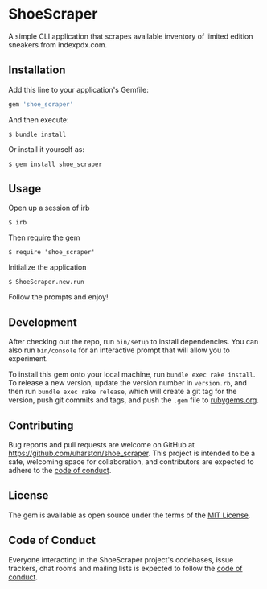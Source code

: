 # ShoeScraper

A simple CLI application that scrapes available inventory of limited edition sneakers from indexpdx.com. 

## Installation

Add this line to your application's Gemfile:

```ruby
gem 'shoe_scraper'
```

And then execute:

    $ bundle install

Or install it yourself as:

    $ gem install shoe_scraper

## Usage

Open up a session of irb 

    $ irb 

Then require the gem 

    $ require 'shoe_scraper' 

Initialize the application 

    $ ShoeScraper.new.run 

Follow the prompts and enjoy! 

## Development

After checking out the repo, run `bin/setup` to install dependencies. You can also run `bin/console` for an interactive prompt that will allow you to experiment.

To install this gem onto your local machine, run `bundle exec rake install`. To release a new version, update the version number in `version.rb`, and then run `bundle exec rake release`, which will create a git tag for the version, push git commits and tags, and push the `.gem` file to [rubygems.org](https://rubygems.org).

## Contributing

Bug reports and pull requests are welcome on GitHub at https://github.com/uharston/shoe_scraper. This project is intended to be a safe, welcoming space for collaboration, and contributors are expected to adhere to the [code of conduct](https://github.com/[USERNAME]/shoe_scraper/blob/master/CODE_OF_CONDUCT.md).


## License

The gem is available as open source under the terms of the [MIT License](https://opensource.org/licenses/MIT).

## Code of Conduct

Everyone interacting in the ShoeScraper project's codebases, issue trackers, chat rooms and mailing lists is expected to follow the [code of conduct](https://github.com/uharston/shoe_scraper/blob/master/CODE_OF_CONDUCT.md).


